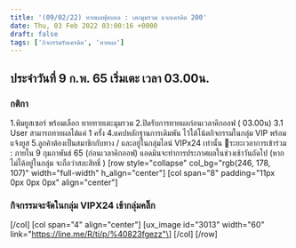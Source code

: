 ```yaml
---
title: '(09/02/22) ทายผลฟุตบอล : เตะมุมรวม แจกเครดิต 200'
date: Thu, 03 Feb 2022 03:00:16 +0000
draft: false
tags: ['กิจกรรมรับเครดิต', 'ทายผล']
---
```


**ประจำวันที่ 9 ก.พ. 65** **เริ่มเตะ เวลา 03.00น.**
---------------------------------------------------

### **กติกา**

1.พิมยูสเซอร์ พร้อมเลือก ทายทายเตะมุมรวม 2.ปิดรับการทายผลก่อนเวลาคิกออฟ ( 03.00น) 3.1 User สามารถทายผลได้แค่ 1 ครั้ง 4.แคปหลักฐานการเดิมพัน ไว้ใต้โน้ตกิจกรรมในกลุ่ม VIP พร้อมแจ้งยูส 5.ลูกค้าต้องเป็นสมาชิกกับทาง / และอยู่ในกลุ่มไลน์ VIPx24 เท่านั้น 📍ระยะเวลาการเข้าร่วม : ภายใน 9 กุมภาพันธ์ 65 (ก่อนเวลาคิกออฟ) แอดมินจะทำการประกาศผลในช่วงเช้าวันถัดไป (หากไม่ได้อยู่ในกลุ่ม จะถือว่าสละสิทธิ์ ) \[row style="collapse" col\_bg="rgb(246, 178, 107)" width="full-width" h\_align="center"\] \[col span="8" padding="11px 0px 0px 0px" align="center"\]

### กิจกรรมจะจัดในกลุ่ม VIPX24 เข้ากลุ่มคลิ๊ก

\[/col\] \[col span="4" align="center"\] \[ux\_image id="3013" width="60" link="https://line.me/R/ti/p/%40823fgezz"\] \[/col\] \[/row\]